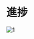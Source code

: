 # 進捗
![1](https://user-images.githubusercontent.com/86501629/124692848-4d5c4080-df19-11eb-8069-27fc0880eb5e.png)
